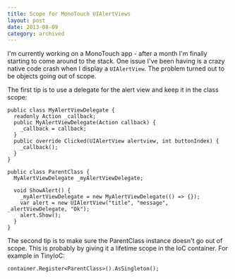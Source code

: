 ```yaml
---
title: Scope for MonoTouch UIAlertViews
layout: post
date: 2013-08-09
category: archived
---
```


I'm currently working on a MonoTouch app - after a month I'm finally starting to come around to the stack. 
One issue I've been having is a crazy native code crash when I display a `UIAlertView`. The problem turned
out to be objects going out of scope.

The first tip is to use a delegate for the alert view and keep it in the class scope:

    public class MyAlertViewDelegate {
      readonly Action _callback;
      public MyAlertViewDelegate(Action callback) {
        _callback = callback;
      }
      public override Clicked(UIAlertView alertview, int buttonIndex) {
        _callback();
      }
    }
    
    public class ParentClass {
      MyAlertViewDelegate _myAlertViewDelegate;
      
      void ShowAlert() {
        _myAlertViewDelegate = new MyAlertViewDelegate(() => {});
        var alert = new UIAlertView("title", "message", _alertViewDelegate, "Ok");
        alert.Show();
      }
    }

The second tip is to make sure the ParentClass instance doesn't go out of scope. This is probably by giving 
it a lifetime scope in the IoC container. For example in TinyIoC:

    container.Register<ParentClass>().AsSingleton();

